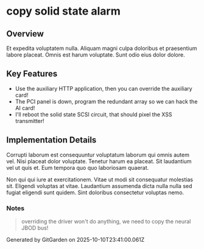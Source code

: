# copy solid state alarm

## Overview
Et expedita voluptatem nulla. Aliquam magni culpa doloribus et praesentium labore placeat. Omnis est harum voluptate. Sunt odio eius dolor dolore.

## Key Features
- Use the auxiliary HTTP application, then you can override the auxiliary card!
- The PCI panel is down, program the redundant array so we can hack the AI card!
- I'll reboot the solid state SCSI circuit, that should pixel the XSS transmitter!

## Implementation Details
Corrupti laborum est consequuntur voluptatum laborum qui omnis autem vel. Nisi placeat dolor voluptate. Tenetur harum ea placeat. Sit laudantium vel ut quis et. Eum tempora quo quo laboriosam quaerat.
 Non qui qui iure at exercitationem. Vitae ut modi sit consequatur molestias sit. Eligendi voluptas at vitae. Laudantium assumenda dicta nulla nulla sed fugiat eligendi sunt quidem. Sint doloribus consectetur voluptas nemo.

### Notes
> overriding the driver won't do anything, we need to copy the neural JBOD bus!

Generated by GitGarden on 2025-10-10T23:41:00.061Z